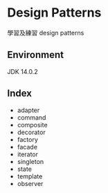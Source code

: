 # Design Patterns

學習及練習 design patterns

## Environment

JDK 14.0.2

## Index 

 - adapter
 - command
 - composite
 - decorator
 - factory
 - facade
 - iterator 
 - singleton
 - state
 - template
 - observer
 
